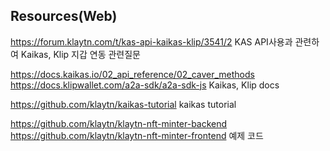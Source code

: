 ## Resources(Web)
https://forum.klaytn.com/t/kas-api-kaikas-klip/3541/2
KAS API사용과 관련하여 Kaikas, Klip 지갑 연동 관련질문

https://docs.kaikas.io/02_api_reference/02_caver_methods
https://docs.klipwallet.com/a2a-sdk/a2a-sdk-js
Kaikas, Klip docs

https://github.com/klaytn/kaikas-tutorial
kaikas tutorial

https://github.com/klaytn/klaytn-nft-minter-backend
https://github.com/klaytn/klaytn-nft-minter-frontend
예제 코드